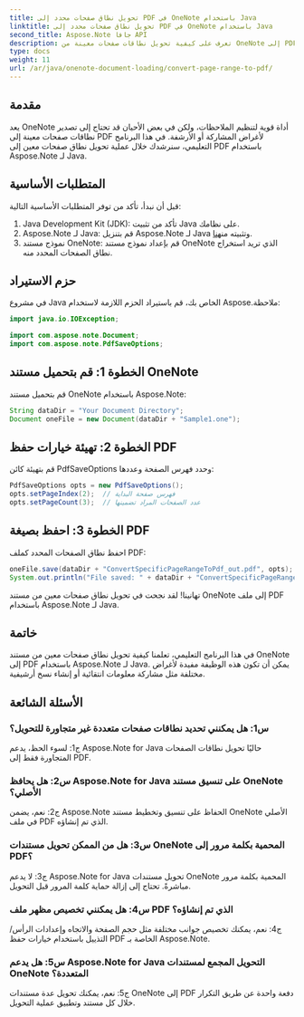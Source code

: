 ```yaml
---
title: تحويل نطاق صفحات محدد إلى PDF في OneNote باستخدام Java
linktitle: تحويل نطاق صفحات محدد إلى PDF في OneNote باستخدام Java
second_title: Aspose.Note جافا API
description: تعرف على كيفية تحويل نطاقات صفحات معينة من OneNote إلى PDF بسلاسة باستخدام Aspose.Note لـ Java. الحفاظ على التنسيق والتخطيط دون عناء.
type: docs
weight: 11
url: /ar/java/onenote-document-loading/convert-page-range-to-pdf/
---
```

## مقدمة

يعد OneNote أداة قوية لتنظيم الملاحظات، ولكن في بعض الأحيان قد تحتاج إلى تصدير نطاقات صفحات معينة إلى PDF لأغراض المشاركة أو الأرشفة. في هذا البرنامج التعليمي، سنرشدك خلال عملية تحويل نطاق صفحات معين إلى PDF باستخدام Aspose.Note لـ Java.

## المتطلبات الأساسية

قبل أن نبدأ، تأكد من توفر المتطلبات الأساسية التالية:

1. Java Development Kit (JDK): تأكد من تثبيت Java على نظامك.
2.  Aspose.Note لـ Java: قم بتنزيل Aspose.Note لـ Java وتثبيته من[هنا](https://releases.aspose.com/note/java/).
3. نموذج مستند OneNote: قم بإعداد نموذج مستند OneNote الذي تريد استخراج نطاق الصفحات المحدد منه.

## حزم الاستيراد

في مشروع Java الخاص بك، قم باستيراد الحزم اللازمة لاستخدام Aspose.ملاحظة:

```java
import java.io.IOException;

import com.aspose.note.Document;
import com.aspose.note.PdfSaveOptions;
```

## الخطوة 1: قم بتحميل مستند OneNote

قم بتحميل مستند OneNote باستخدام Aspose.Note:

```java
String dataDir = "Your Document Directory";
Document oneFile = new Document(dataDir + "Sample1.one");
```

## الخطوة 2: تهيئة خيارات حفظ PDF

قم بتهيئة كائن PdfSaveOptions وحدد فهرس الصفحة وعددها:

```java
PdfSaveOptions opts = new PdfSaveOptions();
opts.setPageIndex(2);  // فهرس صفحة البداية
opts.setPageCount(3);  // عدد الصفحات المراد تضمينها
```

## الخطوة 3: احفظ بصيغة PDF

احفظ نطاق الصفحات المحدد كملف PDF:

```java
oneFile.save(dataDir + "ConvertSpecificPageRangeToPdf_out.pdf", opts);
System.out.println("File saved: " + dataDir + "ConvertSpecificPageRangeToPdf_out.pdf");
```

تهانينا! لقد نجحت في تحويل نطاق صفحات معين من مستند OneNote إلى ملف PDF باستخدام Aspose.Note لـ Java.

## خاتمة

في هذا البرنامج التعليمي، تعلمنا كيفية تحويل نطاق صفحات معين من مستند OneNote إلى PDF باستخدام Aspose.Note لـ Java. يمكن أن تكون هذه الوظيفة مفيدة لأغراض مختلفة مثل مشاركة معلومات انتقائية أو إنشاء نسخ أرشيفية.

## الأسئلة الشائعة

### س1: هل يمكنني تحديد نطاقات صفحات متعددة غير متجاورة للتحويل؟

ج1: لسوء الحظ، يدعم Aspose.Note for Java حاليًا تحويل نطاقات الصفحات المتجاورة فقط إلى PDF.

### س2: هل يحافظ Aspose.Note for Java على تنسيق مستند OneNote الأصلي؟

ج2: نعم، يضمن Aspose.Note الحفاظ على تنسيق وتخطيط مستند OneNote الأصلي في ملف PDF الذي تم إنشاؤه.

### س3: هل من الممكن تحويل مستندات OneNote المحمية بكلمة مرور إلى PDF؟

ج3: لا يدعم Aspose.Note for Java تحويل مستندات OneNote المحمية بكلمة مرور مباشرةً. تحتاج إلى إزالة حماية كلمة المرور قبل التحويل.

### س4: هل يمكنني تخصيص مظهر ملف PDF الذي تم إنشاؤه؟

ج4: نعم، يمكنك تخصيص جوانب مختلفة مثل حجم الصفحة والاتجاه وإعدادات الرأس/التذييل باستخدام خيارات حفظ PDF الخاصة بـ Aspose.Note.

### س5: هل يدعم Aspose.Note for Java التحويل المجمع لمستندات OneNote المتعددة؟

ج5: نعم، يمكنك تحويل عدة مستندات OneNote إلى PDF دفعة واحدة عن طريق التكرار خلال كل مستند وتطبيق عملية التحويل.